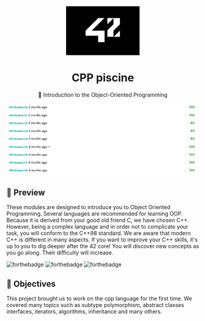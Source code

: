 <div align="center">
  <img src="src/school_42_logo.jpeg" height="128px" alt="badge de 42" >
  <h1>CPP piscine</h1>
  <p>🚀 Introduction to the Object-Oriented Programming</p>
  <img src="src/grades.png" alt="grade of the get_next_line project">
<pr> 
</div>

## 👀 Preview
These modules are designed to introduce you to Object Oriented Programming. Several languages are recommended for learning OOP. Because it is derived from your good old friend C, we have chosen C++. However, being a complex language and in order not to complicate your task, you will conform to the C++98 standard.
We are aware that modern C++ is different in many aspects. If you want to improve your C++ skills, it's up to you to dig deeper after the 42 core!
You will discover new concepts as you go along. Their difficulty will increase.

![forthebadge](https://forthebadge.com/images/badges/made-with-c-plus-plus.svg)
![forthebadge](https://forthebadge.com/images/badges/check-it-out.svg)
![forthebadge](https://forthebadge.com/images/badges/it-works-why.svg)



## 👀 Objectives
This project brought us to work on the cpp language for the first time. We covered many topics such as subtype polymorphism, abstract classes interfaces, iterators, algorithms, inheritance and many others. 

<!--badges : https://badge42.vercel.app-->
